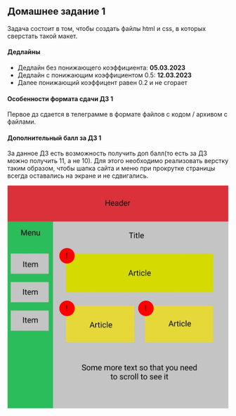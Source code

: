 ## Домашнее задание 1

Задача состоит в том, чтобы создать файлы html и css, в которых сверстать такой макет.

#### Дедлайны

- Дедлайн без понижающего коэффициента: **05.03.2023**
- Дедлайн с понижающим коэффициентом 0.5: **12.03.2023**
- Далее понижающий коэффицент равен 0.2 и не сгорает
  
#### Особенности формата сдачи ДЗ 1

Первое дз сдается в телеграмме в формате файлов с кодом / архивом с файлами.

#### Дополнительный балл за ДЗ 1

За данное ДЗ есть возможность получить доп балл(то есть за ДЗ можно получить 11, а не 10).
Для этого необходимо реализовать верстку таким образом,
чтобы шапка сайта и меню при прокрутке страницы всегда оставались на экране и не сдвигались.


![](./layout.png)

